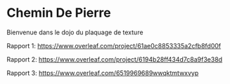 # Chemin De Pierre
Bienvenue dans le dojo du plaquage de texture

Rapport 1: https://www.overleaf.com/project/61ae0c8853335a2cfb8fd00f

Rapport 2: https://www.overleaf.com/project/6194b28ff434d7c8a9f3e38d

Rapport 3: https://www.overleaf.com/6519969689wwqktmtwxvyp
